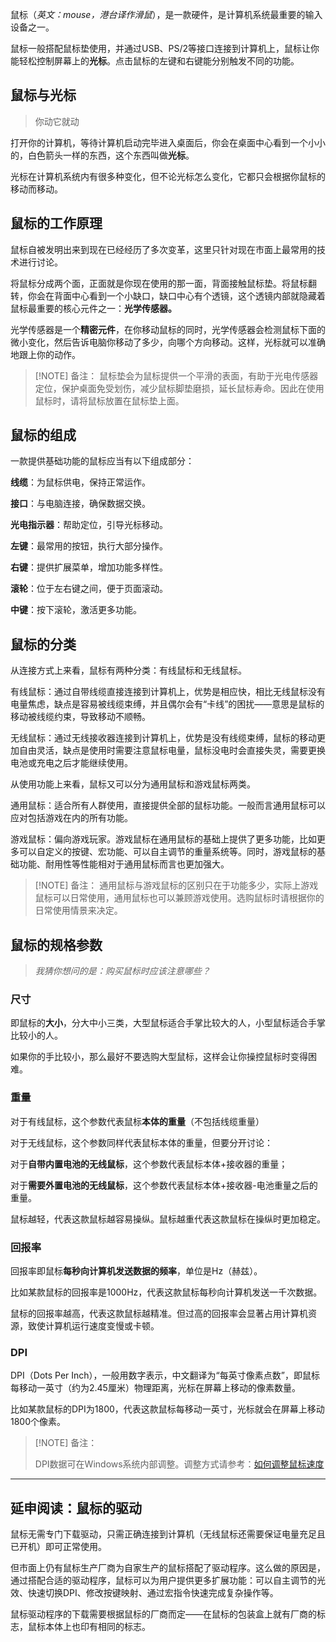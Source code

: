 
鼠标（*英文：mouse，港台译作滑鼠*），是一款硬件，是计算机系统最重要的输入设备之一。

鼠标一般搭配鼠标垫使用，并通过USB、PS/2等接口连接到计算机上，鼠标让你能轻松控制屏幕上的**光标**。点击鼠标的左键和右键能分别触发不同的功能。
## 鼠标与光标

> 你动它就动

打开你的计算机，等待计算机启动完毕进入桌面后，你会在桌面中心看到一个小小的，白色箭头一样的东西，这个东西叫做**光标**。

光标在计算机系统内有很多种变化，但不论光标怎么变化，它都只会根据你鼠标的移动而移动。
## 鼠标的工作原理

鼠标自被发明出来到现在已经经历了多次变革，这里只针对现在市面上最常用的技术进行讨论。

将鼠标分成两个面，正面就是你现在使用的那一面，背面接触鼠标垫。将鼠标翻转，你会在背面中心看到一个小缺口，缺口中心有个透镜，这个透镜内部就隐藏着鼠标最重要的核心元件之一：**光学传感器。**

光学传感器是一个**精密元件**，在你移动鼠标的同时，光学传感器会检测鼠标下面的微小变化，然后告诉电脑你移动了多少，向哪个方向移动。这样，光标就可以准确地跟上你的动作。

> [!NOTE] 备注：
> 鼠标垫会为鼠标提供一个平滑的表面，有助于光电传感器定位，保护桌面免受划伤，减少鼠标脚垫磨损，延长鼠标寿命。因此在使用鼠标时，请将鼠标放置在鼠标垫上面。

## 鼠标的组成

一款提供基础功能的鼠标应当有以下组成部分：

**线缆**：为鼠标供电，保持正常运作。

**接口**：与电脑连接，确保数据交换。

**光电指示器**：帮助定位，引导光标移动。

**左键**：最常用的按钮，执行大部分操作。

**右键**：提供扩展菜单，增加功能多样性。

**滚轮**：位于左右键之间，便于页面滚动。

**中键**：按下滚轮，激活更多功能。

## 鼠标的分类

从连接方式上来看，鼠标有两种分类：有线鼠标和无线鼠标。

有线鼠标：通过自带线缆直接连接到计算机上，优势是相应快，相比无线鼠标没有电量焦虑，缺点是容易被线缆束缚，并且偶尔会有“卡线”的困扰——意思是鼠标的移动被线缆约束，导致移动不顺畅。

无线鼠标：通过无线接收器连接到计算机上，优势是没有线缆束缚，鼠标的移动更加自由灵活，缺点是使用时需要注意鼠标电量，鼠标没电时会直接失灵，需要更换电池或充电之后才能继续使用。

从使用功能上来看，鼠标又可以分为通用鼠标和游戏鼠标两类。

通用鼠标：适合所有人群使用，直接提供全部的鼠标功能。一般而言通用鼠标可以应对包括游戏在内的所有功能。

游戏鼠标：偏向游戏玩家。游戏鼠标在通用鼠标的基础上提供了更多功能，比如更多可以自定义的按键、宏功能、可以自主调节的重量系统等。同时，游戏鼠标的基础功能、耐用性等性能相对于通用鼠标而言也更加强大。

> [!NOTE] 备注：
> 通用鼠标与游戏鼠标的区别只在于功能多少，实际上游戏鼠标可以日常使用，通用鼠标也可以兼顾游戏使用。选购鼠标时请根据你的日常使用情景来决定。

## 鼠标的规格参数

> *我猜你想问的是：购买鼠标时应该注意哪些？*
### 尺寸

即鼠标的**大小**，分大中小三类，大型鼠标适合手掌比较大的人，小型鼠标适合手掌比较小的人。

如果你的手比较小，那么最好不要选购大型鼠标，这样会让你操控鼠标时变得困难。
### 重量

对于有线鼠标，这个参数代表鼠标**本体的重量**（不包括线缆重量）

对于无线鼠标，这个参数同样代表鼠标本体的重量，但要分开讨论：

对于**自带内置电池的无线鼠标**，这个参数代表鼠标本体+接收器的重量；

对于**需要外置电池的无线鼠标**，这个参数代表鼠标本体+接收器-电池重量之后的重量。

鼠标越轻，代表这款鼠标越容易操纵。鼠标越重代表这款鼠标在操纵时更加稳定。
### 回报率

回报率即鼠标**每秒向计算机发送数据的频率**，单位是Hz（赫兹）。

比如某款鼠标的回报率是1000Hz，代表这款鼠标每秒向计算机发送一千次数据。

鼠标的回报率越高，代表这款鼠标越精准。但过高的回报率会显著占用计算机资源，致使计算机运行速度变慢或卡顿。
### DPI

DPI（Dots Per Inch），一般用数字表示，中文翻译为“每英寸像素点数”，即鼠标每移动一英寸（约为2.45厘米）物理距离，光标在屏幕上移动的像素数量。

比如某款鼠标的DPI为1800，代表这款鼠标每移动一英寸，光标就会在屏幕上移动1800个像素。


> [!NOTE] 备注：
> 
> DPI数据可在Windows系统内部调整。调整方式请参考：[如何调整鼠标速度](https://cn.bing.com/search?q=%E5%A6%82%E4%BD%95%E8%B0%83%E6%95%B4%E9%BC%A0%E6%A0%87%E9%80%9F%E5%BA%A6&form=QBLH&sp=-1&lq=0&pq=%E5%A6%82%E4%BD%95%E8%B0%83%E6%95%B4%E9%BC%A0%E6%A0%87su%27d&sc=10-10&qs=n&sk=&cvid=74C0E40855824DA0ABFC92207C5311A6&ghsh=0&ghacc=0&ghpl=)


---
## 延申阅读：鼠标的驱动

鼠标无需专门下载驱动，只需正确连接到计算机（无线鼠标还需要保证电量充足且已开机）即可正常使用。

但市面上仍有鼠标生产厂商为自家生产的鼠标搭配了驱动程序。这么做的原因是，通过搭配合适的驱动程序，鼠标可以为用户提供更多扩展功能：可以自主调节的光效、快速切换DPI、修改按键映射、通过宏指令快速完成复杂操作等。

鼠标驱动程序的下载需要根据鼠标的厂商而定——在鼠标的包装盒上就有厂商的标志，鼠标本体上也印有相同的标志。